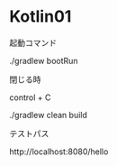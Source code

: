 # Kotlin01

起動コマンド

./gradlew bootRun

閉じる時

control + C

./gradlew clean build

テストパス

http://localhost:8080/hello
